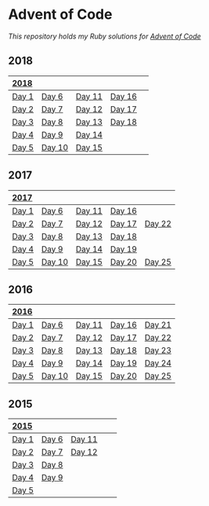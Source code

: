 # Advent of Code
_This repository holds my Ruby solutions for [Advent of Code](http://adventofcode.com)_

## 2018

| [2018](2018) | | | | |
| :--- | :--- | :--- | :--- | :--- |
| [Day 1](2018/day01) | [Day 6](2018/day06) | [Day 11](2018/day11) | [Day 16](2018/day16) | |
| [Day 2](2018/day02) | [Day 7](2018/day07) | [Day 12](2018/day12) | [Day 17](2018/day17) | |
| [Day 3](2018/day03) | [Day 8](2018/day08) | [Day 13](2018/day13) | [Day 18](2018/day18) | |
| [Day 4](2018/day04) | [Day 9](2018/day09) | [Day 14](2018/day14) | | |
| [Day 5](2018/day05) | [Day 10](2018/day10) | [Day 15](2018/day15)| | |

## 2017

| [2017](2017) | | | | |
| :--- | :--- | :--- | :--- | :--- |
| [Day 1](2017/day01) | [Day 6](2017/day06) | [Day 11](2017/day11) | [Day 16](2017/day16) | |
| [Day 2](2017/day02) | [Day 7](2017/day07) | [Day 12](2017/day12) | [Day 17](2017/day17) | [Day 22](2017/day22) |
| [Day 3](2017/day03) | [Day 8](2017/day08) | [Day 13](2017/day13) | [Day 18](2017/day18) | |
| [Day 4](2017/day04) | [Day 9](2017/day09) | [Day 14](2017/day14) | [Day 19](2017/day19) | |
| [Day 5](2017/day05) | [Day 10](2017/day10) | [Day 15](2017/day15) | [Day 20](2017/day20) | [Day 25](2017/day25) |


## 2016 

| [2016](2016) | | | | |
| :--- | :--- | :--- | :--- | :--- |
| [Day 1](2016/day01) | [Day 6](2016/day06) | [Day 11](2016/day11) | [Day 16](2016/day16) | [Day 21](2016/day21) |
| [Day 2](2016/day02) | [Day 7](2016/day07) | [Day 12](2016/day12) | [Day 17](2016/day17) | [Day 22](2016/day22) |
| [Day 3](2016/day03) | [Day 8](2016/day08) | [Day 13](2016/day13) | [Day 18](2016/day18) | [Day 23](2016/day23) |
| [Day 4](2016/day04) | [Day 9](2016/day09) | [Day 14](2016/day14) | [Day 19](2016/day19) | [Day 24](2016/day24) |
| [Day 5](2016/day05) | [Day 10](2016/day10) | [Day 15](2016/day15) | [Day 20](2016/day20) | [Day 25](2016/day25) |

## 2015

| [2015](2015) | | | | |
| :--- | :--- | :--- | :--- | :--- |
| [Day 1](2015/day01) | [Day 6](2015/day06) | [Day 11](2015/day11) | | |
| [Day 2](2015/day02) | [Day 7](2015/day07) | [Day 12](2015/day12) | | |
| [Day 3](2015/day03) | [Day 8](2015/day08) | | | |
| [Day 4](2015/day04) | [Day 9](2015/day09) | | | |
| [Day 5](2015/day05) | | | | |

